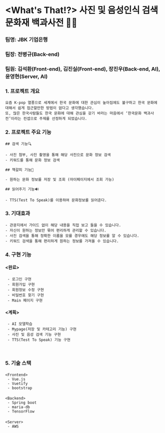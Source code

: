 #   <What's That!?> 사진 및 음성인식 검색 문화재 백과사전 🎎📖

###  팀명: JBK 기업은행

###  팀장: 전병규(Back-end)

###  팀원: 김석환(Front-end), 김진실(Front-end), 장진우(Back-end, AI), 윤영현(Server, AI)  

### 1. 프로젝트 개요  

    요즘 K-pop 열풍으로 세계에서 한국 문화에 대한 관심이 높아짐에도 불구하고 한국 문화에 대해서 쉽게 접근할만한 방법이 없다고 생각했습니다. 
    또, 많은 한국사람들도 한국 문화에 대해 관심을 갖기 바라는 마음에서 ‘한국문화 백과사전’이라는 컨셉으로 주제를 선정하게 되었습니다.

### 2. 프로젝트 주요 기능  
    
    ## 검색 기능🔍
    
    - 사진 첨부, 사진 촬영을 통해 해당 사진으로 문화 정보 검색
    - 키워드를 통해 문화 정보 검색
    
    ## 책갈피 기능🔖
    
    - 원하는 문화 정보를 저장 및 조회 (마이페이지에서 조회 가능)
   
    ## 읽어주기 기능🔊
    
    - TTS(Test To Speak)를 이용하여 문화정보를 읽어준다.

### 3. 기대효과  

    - 관광지에서 가이드 없이 해당 내용을 직접 보고 들을 수 있습니다.
    - 자신이 원하는 정보만 묶어 편리하게 관리할 수 있습니다.
    - 사진 검색을 통해 정확한 이름을 모를 경우에도 해당 정보를 알 수 있습니다.
    - 키워드 검색을 통해 편리하게 원하는 정보를 가져올 수 있습니다.

### 4. 구현 기능  

####    <완료>  

     - 로그인 구현
     - 회원가입 구현
     - 회원정보 수정 구현
     - 비밀번호 찾기 구현
     - Main 페이지 구현

####    <계획>  

     - AI 모델학습
     - Mypage(저장 및 카테고리 기능) 구현
     - 사진 및 음성 검색 기능 구현
     - TTS(Test To Speak) 기능 구현


​     

### 5. 기술 스택  

####    

    <Frontend>  
     - Vue.js
     - Vuetify
     - bootstrap

####    

    <Backend>  
     - Spring boot
     - maria-db
     - TensorFlow

####    

    <Server>  
     - AWS
